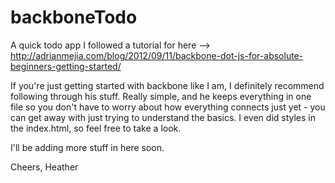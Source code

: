 backboneTodo
============

A quick todo app I followed a tutorial for here --> http://adrianmejia.com/blog/2012/09/11/backbone-dot-js-for-absolute-beginners-getting-started/

If you're just getting started with backbone like I am, I definitely recommend following through his stuff. Really simple, and he keeps everything in one file so you don't have to worry about how everything connects just yet - you can get away with just trying to understand the basics. I even did styles in the index.html, so feel free to take a look.

I'll be adding more stuff in here soon.

Cheers,
Heather